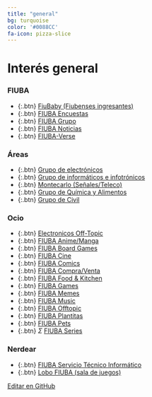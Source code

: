 ```yaml
---
title: "general"
bg: turquoise
color: '#0088CC'
fa-icon: pizza-slice
---
```

# Interés general

<!---
No poner los links de t.joinchat directamente,
usar https://www.protectyourlinks.com/ para obtener
un link corto protegido por captcha
-->

### FIUBA

*  {:.btn} <i class="fas fa-egg"></i> [FiuBaby (Fiubenses ingresantes)](https://www.proyl.com/BPyN12fz4)
*  {:.btn} <i class="fas fa-poll"></i> [FIUBA Encuestas](https://www.proyl.com/Z489bvwVJ)
*  {:.btn} <i class="fas fa-users"></i> [FIUBA Grupo](https://www.proyl.com/hB6y8jG7A)
*  {:.btn} <i class="fas fa-newspaper"></i> [FIUBA Noticias](http://t.me/s/FIUBA_Noticias)
*  {:.btn} <i class="fas fa-globe-americas"></i> [FIUBA-Verse](https://www.proyl.com/g92AxYcK1)

### Áreas

* {:.btn}  <i class="fas fa-microchip"></i> [Grupo de electrónicos](https://www.proyl.com/XYcy5L7c9)
* {:.btn}  <i class="fas fa-glasses"></i> [Grupo de informáticos e infotrónicos](https://www.proyl.com/yKn9rEE52)
* {:.btn}  <i class="fas fa-satellite"></i> [Montecarlo (Señales/Teleco)](https://www.proyl.com/5rYT1kiY9)
* {:.btn}  <i class="fas fa-atom"></i> [Grupo de Química y Alimentos](https://www.proyl.com/K1sTnJ7m5)
* {:.btn}  <i class="fas fa-home"></i> [Grupo de Civil](https://www.proyl.com/PBV0mb0f5)

### Ocio
* {:.btn}  <i class="far fa-comment-dots"></i> [Electronicos Off-Topic](https://www.proyl.com/04a9yCQZi)
* {:.btn}  <i class="fas fa-dragon"></i> [FIUBA Anime/Manga](https://www.proyl.com/gCB22A7sn)
* {:.btn}  <i class="fas fa-chess"></i> [FIUBA Board Games](https://www.proyl.com/8I4fvMB9m)
* {:.btn}  <i class="fas fa-video"></i> [FIUBA Cine](https://www.proyl.com/dAJrj460R)
* {:.btn}  <i class="fas fa-mask"></i> [FIUBA Comics](https://www.proyl.com/M1By1Cn6p)
* {:.btn}  <i class="far fa-handshake"></i> [FIUBA Compra/Venta](https://www.proyl.com/01AdST1za)
* {:.btn}  <i class="fas fa-hamburger"></i> [FIUBA Food & Kitchen](https://www.proyl.com/P1Moi43Wc)
* {:.btn}  <i class="fas fa-gamepad"></i> [FIUBA Games](https://www.proyl.com/wsMAL890c)
* {:.btn}  <i class="fas fa-poo"></i> [FIUBA Memes](https://t.me/FIUBA_Memes)
* {:.btn}  <i class="fas fa-headphones-alt"></i> [FIUBA Music](https://www.proyl.com/EcmGFc356)
* {:.btn}  <i class="fas fa-icons"></i> [FIUBA Offtopic](https://www.proyl.com/Au5PcmZ24)
* {:.btn}  <i class="fas fa-leaf"></i> [FIUBA Plantitas](https://www.proyl.com/nc5VPn8J0)
* {:.btn}  <i class="fas fa-paw"></i> [FIUBA Pets](https://www.proyl.com/poOJ4Gj69)
* {:.btn}  <i class="fas">Σ</i> [FIUBA Series](https://www.proyl.com/10x5ECBob)


### Nerdear

* {:.btn}  <i class="fas fa-laptop-medical"></i> [FIUBA Servicio Técnico Informático](https://www.proyl.com/6qdsN3Q6X)
* {:.btn}  <i class="fab fa-wolf-pack-battalion"></i> <i class="fas fa-gamepad"></i> [Lobo FIUBA (sala de juegos)](https://www.proyl.com/CUhSq60f7)


<span class="editongithub">
	<a href="{{site.github.repository_url}}/blob/master/{{page.path}}">
		<i class="fas fa-pen"></i> Editar en GitHub
	</a>
</span>
